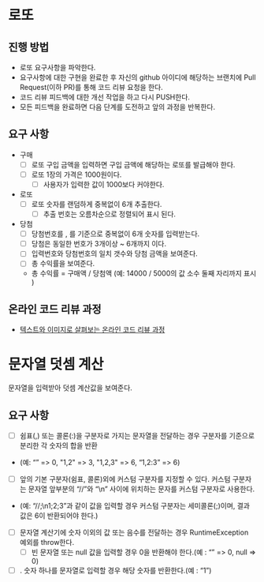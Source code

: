 # 로또
## 진행 방법
* 로또 요구사항을 파악한다.
* 요구사항에 대한 구현을 완료한 후 자신의 github 아이디에 해당하는 브랜치에 Pull Request(이하 PR)를 통해 코드 리뷰 요청을 한다.
* 코드 리뷰 피드백에 대한 개선 작업을 하고 다시 PUSH한다.
* 모든 피드백을 완료하면 다음 단계를 도전하고 앞의 과정을 반복한다.

## 요구 사항
- 구매
    - [ ]  로또 구입 금액을 입력하면 구입 금액에 해당하는 로또를 발급해야 한다.
    - [ ]  로또 1장의 가격은 1000원이다.
        - [ ] 사용자가 입력한 값이 1000보다 커야한다.

- 로또
    - [ ] 로또 숫자를 랜덤하게 중복없이 6개 추출한다.
        - [ ]  추출 번호는 오름차순으로 정렬되어 표시 된다.

- 당첨
    - [ ] 당첨번호를 , 를 기준으로 중복없이 6개 숫자를 입력받는다.
    - [ ] 당첨은 동일한 번호가 3개이상 ~ 6개까지 이다. 
    - [ ] 입력번호와 당첨번호의 일치 갯수와 당첨 금액을 보여준다.  
    - [ ] 총 수익률을 보여준다. 
    * 총 수익률 = 구매액 / 당첨액 (예: 14000 / 5000의 값 소수 둘째 자리까지 표시 ) 
    

## 온라인 코드 리뷰 과정
* [텍스트와 이미지로 살펴보는 온라인 코드 리뷰 과정](https://github.com/next-step/nextstep-docs/tree/master/codereview)

# 문자열 덧셈 계산
문자열을 입력받아 덧셈 계산값을 보여준다. 

## 요구 사항

- [ ]  쉼표(,) 또는 콜론(:)을 구분자로 가지는 문자열을 전달하는 경우 구분자를 기준으로 분리한 각 숫자의 합을 반환
* (예: “” => 0, "1,2" => 3, "1,2,3" => 6, “1,2:3” => 6) 
- [ ]  앞의 기본 구분자(쉼표, 콜론)외에 커스텀 구분자를 지정할 수 있다. 커스텀 구분자는 문자열 앞부분의 “//”와 “\n” 사이에 위치하는 문자를 커스텀 구분자로 사용한다.
* (예: “//;\n1;2;3”과 같이 값을 입력할 경우 커스텀 구분자는 세미콜론(;)이며, 결과 값은 6이 반환되어야 한다.)
- [ ] 문자열 계산기에 숫자 이외의 값 또는 음수를 전달하는 경우 RuntimeException 예외를 throw한다.
    - [ ] 빈 문자열 또는 null 값을 입력할 경우 0을 반환해야 한다.(예 : “” => 0, null => 0)
- [ ] . 숫자 하나를 문자열로 입력할 경우 해당 숫자를 반환한다.(예 : “1”)
